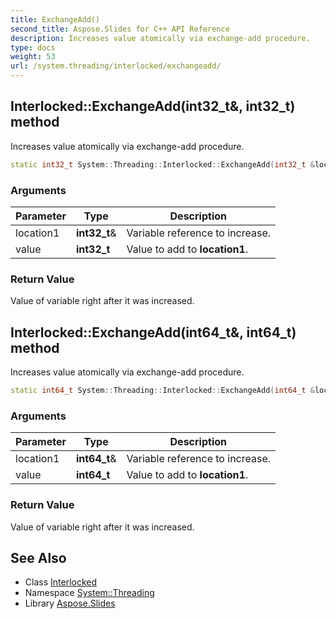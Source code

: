 ```yaml
---
title: ExchangeAdd()
second_title: Aspose.Slides for C++ API Reference
description: Increases value atomically via exchange-add procedure.
type: docs
weight: 53
url: /system.threading/interlocked/exchangeadd/
---
```

## Interlocked::ExchangeAdd(int32_t\&, int32_t) method


Increases value atomically via exchange-add procedure.

```cpp
static int32_t System::Threading::Interlocked::ExchangeAdd(int32_t &location1, int32_t value)
```


### Arguments

| Parameter | Type | Description |
| --- | --- | --- |
| location1 | **int32_t**\& | Variable reference to increase. |
| value | **int32_t** | Value to add to **location1**. |

### Return Value

Value of variable right after it was increased.

## Interlocked::ExchangeAdd(int64_t\&, int64_t) method


Increases value atomically via exchange-add procedure.

```cpp
static int64_t System::Threading::Interlocked::ExchangeAdd(int64_t &location1, int64_t value)
```


### Arguments

| Parameter | Type | Description |
| --- | --- | --- |
| location1 | **int64_t**\& | Variable reference to increase. |
| value | **int64_t** | Value to add to **location1**. |

### Return Value

Value of variable right after it was increased.

## See Also

* Class [Interlocked](../)
* Namespace [System::Threading](../../)
* Library [Aspose.Slides](../../../)